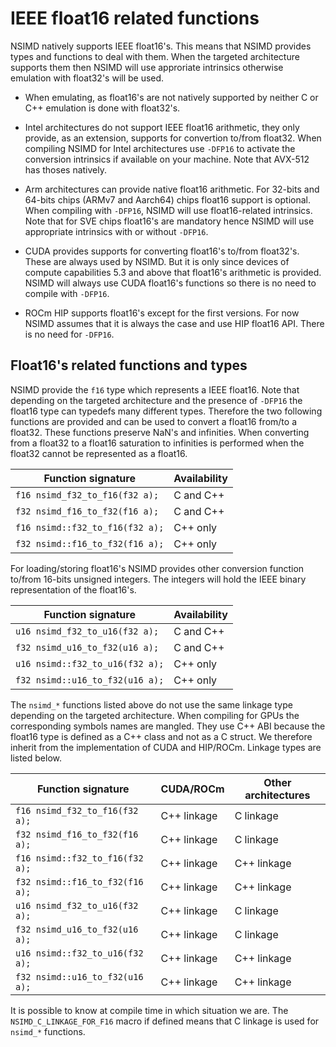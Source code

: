 # IEEE float16 related functions

NSIMD natively supports IEEE float16's. This means that NSIMD provides types
and functions to deal with them. When the targeted architecture supports them
then NSIMD will use approriate intrinsics otherwise emulation with float32's
will be used.

- When emulating, as float16's are not natively supported by neither C or C++
  emulation is done with float32's.

- Intel architectures do not support IEEE float16 arithmetic, they only
  provide, as an extension, supports for convertion to/from float32. When
  compiling NSIMD for Intel architectures use `-DFP16` to activate the
  conversion intrinsics if available on your machine. Note that AVX-512
  has thoses natively.

- Arm architectures can provide native float16 arithmetic. For 32-bits and
  64-bits chips (ARMv7 and Aarch64) chips float16 support is optional. When
  compiling with `-DFP16`, NSIMD will use float16-related intrinsics. Note
  that for SVE chips float16's are mandatory hence NSIMD will use appropriate
  intrinsics with or without `-DFP16`.

- CUDA provides supports for converting float16's to/from float32's. These
  are always used by NSIMD. But it is only since devices of compute
  capabilities 5.3 and above that float16's arithmetic is provided. NSIMD will
  always use CUDA float16's functions so there is no need to compile with
  `-DFP16`.

- ROCm HIP supports float16's except for the first versions. For now NSIMD
  assumes that it is always the case and use HIP float16 API. There is no
  need for `-DFP16`.

## Float16's related functions and types

NSIMD provide the `f16` type which represents a IEEE float16. Note that
depending on the targeted architecture and the presence of `-DFP16` the float16
type can typedefs many different types. Therefore the two following functions
are provided and can be used to convert a float16 from/to a float32. These
functions preserve NaN's and infinities. When converting from a float32 to
a float16 saturation to infinities is performed when the float32 cannot be
represented as a float16.

| Function signature                                | Availability |
|---------------------------------------------------|--------------|
| `f16 nsimd_f32_to_f16(f32 a);`                    | C and C++    |
| `f32 nsimd_f16_to_f32(f16 a);`                    | C and C++    |
| `f16 nsimd::f32_to_f16(f32 a);`                   | C++ only     |
| `f32 nsimd::f16_to_f32(f16 a);`                   | C++ only     |

For loading/storing float16's NSIMD provides other conversion function to/from
16-bits unsigned integers. The integers will hold the IEEE binary
representation of the float16's.

| Function signature                                | Availability |
|---------------------------------------------------|--------------|
| `u16 nsimd_f32_to_u16(f32 a);`                    | C and C++    |
| `f32 nsimd_u16_to_f32(u16 a);`                    | C and C++    |
| `u16 nsimd::f32_to_u16(f32 a);`                   | C++ only     |
| `f32 nsimd::u16_to_f32(u16 a);`                   | C++ only     |

The `nsimd_*` functions listed above do not use the same linkage type depending
on the targeted architecture. When compiling for GPUs the corresponding symbols
names are mangled. They use C++ ABI because the float16 type is defined as a
C++ class and not as a C struct. We therefore inherit from the implementation
of CUDA and HIP/ROCm. Linkage types are listed below.

| Function signature                | CUDA/ROCm   | Other architectures |
|-----------------------------------|-------------|---------------------|
| `f16 nsimd_f32_to_f16(f32 a);`    | C++ linkage | C linkage           |
| `f32 nsimd_f16_to_f32(f16 a);`    | C++ linkage | C linkage           |
| `f16 nsimd::f32_to_f16(f32 a);`   | C++ linkage | C++ linkage         |
| `f32 nsimd::f16_to_f32(f16 a);`   | C++ linkage | C++ linkage         |
| `u16 nsimd_f32_to_u16(f32 a);`    | C++ linkage | C linkage           |
| `f32 nsimd_u16_to_f32(u16 a);`    | C++ linkage | C linkage           |
| `u16 nsimd::f32_to_u16(f32 a);`   | C++ linkage | C++ linkage         |
| `f32 nsimd::u16_to_f32(u16 a);`   | C++ linkage | C++ linkage         |

It is possible to know at compile time in which situation we are. The
`NSIMD_C_LINKAGE_FOR_F16` macro if defined means that C linkage is used for
`nsimd_*` functions.
